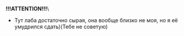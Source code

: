 **!!!ATTENTION!!!**\
* Тут лаба достаточно сырая, она вообще близко не моя, но я её умудрился сдать)(Тебе не советую)
